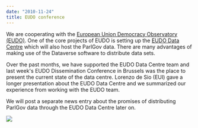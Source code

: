 ```yaml
---
date: "2010-11-24"
title: EUDO conference
---
```


We are cooperating with the  [European Union Democracy Observatory (EUDO)](http://www.eui.eu/Projects/EUDO/Home.aspx). One of the core projects of EUDO is setting up the [EUDO Data Centre](http://www.eui.eu/Projects/EUDO/EUDODataCentre.aspx) which will also host the ParlGov data. There are many advantages of making use of the Dataverse software to distribute data sets.

Over the past months, we have supported the EUDO Data Centre team and last week's EUDO Dissemination Conference in Brussels was the place to present the current state of the data centre. Lorenzo de Sio (EUI) gave a longer presentation about the EUDO Data Centre and we summarized our experience from working with the EUDO team.

We will post a separate news entry about the promises of distributing ParlGov data through the EUDO Data Centre later on.

![](/images/parliament-germany.jpg)
